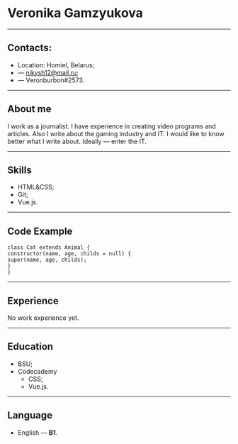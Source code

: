 # Veronika Gamzyukova
*****

## Contacts:
* Location: Homiel, Belarus;
* — nikysh12@mail.ru;
* — Veronburbon#2573.

****
## About me

I work as a journalist. I have experience in
creating video programs and articles.
Also I write about the gaming industry and IT.
I would like to know better what I write about.
Ideally — enter the IT.
****
## Skills

* HTML&CSS;
* Git;
* Vue.js.

*****
## Code Example
````
class Cat extends Animal {
constructor(name, age, childs = null) {
super(name, age, childs);
}
}
````
****
## Experience
No work experience yet.

****
## Education
* BSU;
* Codecademy
    * CSS;
    * Vue.js.

****
## Language
- English — **B1**.
